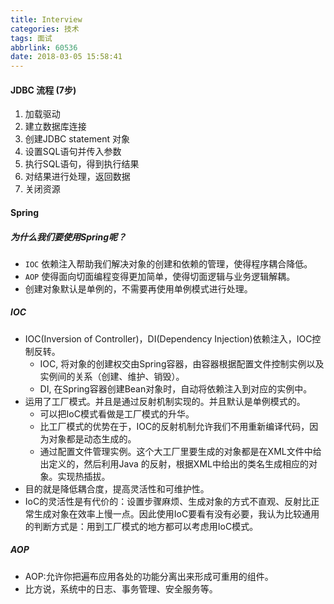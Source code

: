 ```yaml
---
title: Interview
categories: 技术
tags: 面试
abbrlink: 60536
date: 2018-03-05 15:58:41
---
```


#### JDBC 流程 (7步)
  1. 加载驱动
  2. 建立数据库连接
  3. 创建JDBC statement 对象
  4. 设置SQL语句并传入参数
  5. 执行SQL语句，得到执行结果
  6. 对结果进行处理，返回数据
  7. 关闭资源

####  Spring
##### 为什么我们要使用Spring呢？
- `IOC` 依赖注入帮助我们解决对象的创建和依赖的管理，使得程序耦合降低。
- `AOP` 使得面向切面编程变得更加简单，使得切面逻辑与业务逻辑解耦。
- 创建对象默认是单例的，不需要再使用单例模式进行处理。

##### IOC
- IOC(Inversion of Controller)，DI(Dependency Injection)依赖注入，IOC控制反转。
  - IOC, 将对象的创建权交由Spring容器，由容器根据配置文件控制实例以及实例间的关系（创建、维护、销毁）。
  - DI, 在Spring容器创建Bean对象时，自动将依赖注入到对应的实例中。
- 运用了工厂模式。并且是通过反射机制实现的。并且默认是单例模式的。
  - 可以把IoC模式看做是工厂模式的升华。
  - 比工厂模式的优势在于，IOC的反射机制允许我们不用重新编译代码，因为对象都是动态生成的。
  - 通过配置文件管理实例。这个大工厂里要生成的对象都是在XML文件中给出定义的，然后利用Java 的反射，根据XML中给出的类名生成相应的对象。实现热插拔。
- 目的就是降低耦合度，提高灵活性和可维护性。
- IoC的灵活性是有代价的：设置步骤麻烦、生成对象的方式不直观、反射比正常生成对象在效率上慢一点。因此使用IoC要看有没有必要，我认为比较通用的判断方式是：用到工厂模式的地方都可以考虑用IoC模式。

##### AOP
- AOP:允许你把遍布应用各处的功能分离出来形成可重用的组件。
- 比方说，系统中的日志、事务管理、安全服务等。

